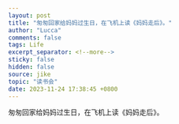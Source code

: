 ```yaml
---
layout: post
title: "匆匆回家给妈妈过生日，在飞机上读《妈妈走后》。"
author: "Lucca"
comments: false
tags: Life
excerpt_separator: <!--more-->
sticky: false
hidden: false
source: jike
topic: "读书会"
date: 2023-11-24 17:38:45 +0800
---
```


匆匆回家给妈妈过生日，在飞机上读《妈妈走后》。

<!--more-->
